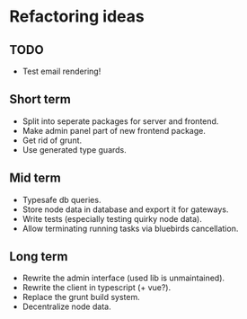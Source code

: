 # Refactoring ideas

## TODO

* Test email rendering!

## Short term

* Split into seperate packages for server and frontend.
* Make admin panel part of new frontend package.
* Get rid of grunt.
* Use generated type guards.

## Mid term

* Typesafe db queries.
* Store node data in database and export it for gateways.
* Write tests (especially testing quirky node data).
* Allow terminating running tasks via bluebirds cancellation.

## Long term

* Rewrite the admin interface (used lib is unmaintained).
* Rewrite the client in typescript (+ vue?).
* Replace the grunt build system.
* Decentralize node data.
